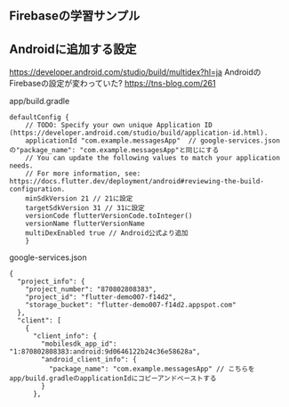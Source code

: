 ## Firebaseの学習サンプル

## Androidに追加する設定
https://developer.android.com/studio/build/multidex?hl=ja
AndroidのFirebaseの設定が変わっていた?
https://tns-blog.com/261

app/build.gradle
```
defaultConfig {
    // TODO: Specify your own unique Application ID (https://developer.android.com/studio/build/application-id.html).
    applicationId "com.example.messagesApp"  // google-services.jsonの"package_name": "com.example.messagesApp"と同じにする
    // You can update the following values to match your application needs.
    // For more information, see: https://docs.flutter.dev/deployment/android#reviewing-the-build-configuration.
    minSdkVersion 21 // 21に設定
    targetSdkVersion 31 // 31に設定
    versionCode flutterVersionCode.toInteger()
    versionName flutterVersionName
    multiDexEnabled true // Android公式より追加
    }
```
google-services.json
```
{
  "project_info": {
    "project_number": "870802808383",
    "project_id": "flutter-demo007-f14d2",
    "storage_bucket": "flutter-demo007-f14d2.appspot.com"
  },
  "client": [
    {
      "client_info": {
        "mobilesdk_app_id": "1:870802808383:android:9d0646122b24c36e58628a",
        "android_client_info": {
          "package_name": "com.example.messagesApp" // こちらをapp/build.gradleのapplicationIdにコピーアンドペーストする
        }
      },
```
